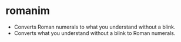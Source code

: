 # romanim
 - Converts Roman numerals to what you understand without a blink.
 - Converts what you understand without a blink to Roman numerals.
